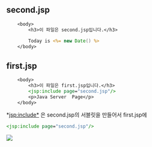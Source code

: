 
## second.jsp

```jsp
    <body>
        <h3>이 파일은 second.jsp입니다.</h3>
        
        Today is <%= new Date() %>
    </body>

```

## first.jsp

```jsp
    <body>
        <h3>이 파일은 first.jsp입니다.</h3>
        <jsp:include page="second.jsp"/>
        <p>Java Server  Page</p>
    </body>	
```

*<jsp:include*> 은 second.jsp의 서블릿을 만들어서 first.jsp에  
```jsp	
<jsp:include page="second.jsp"/>
```
<img src= "https://user-images.githubusercontent.com/69107255/106852375-4c6d7b80-66fb-11eb-8886-d273b636e183.png">
